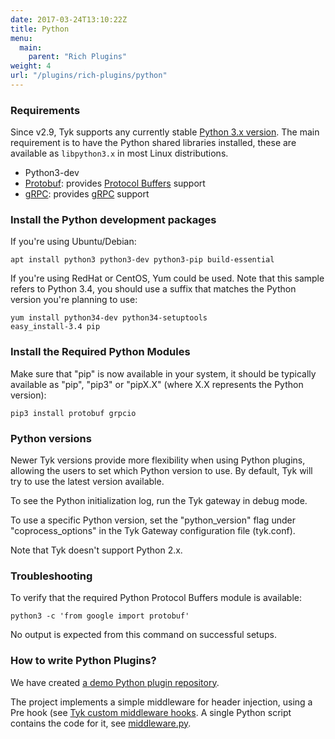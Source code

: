 ```yaml
---
date: 2017-03-24T13:10:22Z
title: Python
menu:
  main:
    parent: "Rich Plugins"
weight: 4
url: "/plugins/rich-plugins/python"
---
```

### Requirements

Since v2.9, Tyk supports any currently stable [Python 3.x version](https://www.python.org/downloads/). The main requirement is to have the Python shared libraries installed, these are available as `libpython3.x` in most Linux distributions.

* Python3-dev
* [Protobuf](https://pypi.org/project/protobuf/): provides [Protocol Buffers](https://developers.google.com/protocol-buffers/) support 
* [gRPC](https://pypi.org/project/grpcio/): provides [gRPC](http://www.grpc.io/) support

### Install the Python development packages

If you're using Ubuntu/Debian:

```{.copyWrapper}
apt install python3 python3-dev python3-pip build-essential
```

If you're using RedHat or CentOS, Yum could be used.
Note that this sample refers to Python 3.4, you should use a suffix that matches the Python version you're planning to use:

```{.copyWrapper}
yum install python34-dev python34-setuptools
easy_install-3.4 pip
```

### Install the Required Python Modules

Make sure that "pip" is now available in your system, it should be typically available as "pip", "pip3" or "pipX.X" (where X.X represents the Python version):

```{.copyWrapper}
pip3 install protobuf grpcio
```

### Python versions

Newer Tyk versions provide more flexibility when using Python plugins, allowing the users to set which Python version to use. By default, Tyk will try to use the latest version available.

To see the Python initialization log, run the Tyk gateway in debug mode.

To use a specific Python version, set the "python_version" flag under "coprocess_options" in the Tyk Gateway configuration file (tyk.conf).

Note that Tyk doesn't support Python 2.x.

### Troubleshooting

To verify that the required Python Protocol Buffers module is available:

```{.copyWrapper}
python3 -c 'from google import protobuf'
```

No output is expected from this command on successful setups.

### How to write Python Plugins?

We have created [a demo Python plugin repository](https://github.com/TykTechnologies/tyk-plugin-demo-python).


The project implements a simple middleware for header injection, using a Pre hook (see [Tyk custom middleware hooks](/docs/plugins/rich-plugins/rich-plugins-work/#coprocess-dispatcher-hooks). A single Python script contains the code for it, see [middleware.py](https://github.com/TykTechnologies/tyk-plugin-demo-python/blob/master/middleware.py).